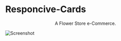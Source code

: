 # Responcive-Cards

<p align="center">A Flower Store e-Commerce.</p>

![Screenshot](./assets/responcive-cards.png)
